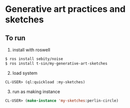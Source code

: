 # Generative art practices and sketches

## To run

1. install with roswell

```sh
$ ros install sebity/noise
$ ros install t-sin/my-generative-art-sketches
```

2. load system

```lisp
CL-USER> (ql:quickload :my-sketches)
```

3. run as making instance

```lisp
CL-USER> (make-instance 'my-sketches:perlin-circle)
```
